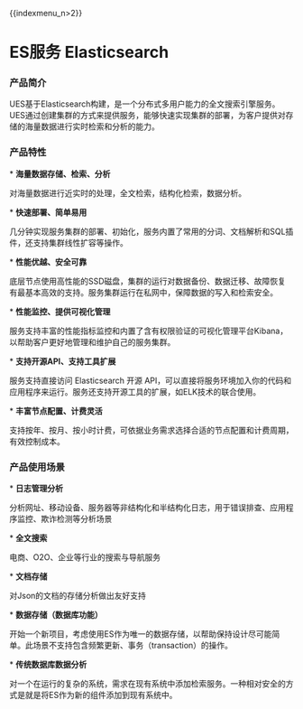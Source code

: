 {{indexmenu_n>2}}

# ES服务 Elasticsearch

### 产品简介

UES基于Elasticsearch构建，是一个分布式多用户能力的全文搜索引擎服务。UES通过创建集群的方式来提供服务，能够快速实现集群的部署，为客户提供对存储的海量数据进行实时检索和分析的能力。

### 产品特性

\* **海量数据存储、检索、分析**

对海量数据进行近实时的处理，全文检索，结构化检索，数据分析。

\* **快速部署、简单易用**

几分钟实现服务集群的部署、初始化，服务内置了常用的分词、文档解析和SQL插件，还支持集群线性扩容等操作。

\* **性能优越、安全可靠**

底层节点使用高性能的SSD磁盘，集群的运行对数据备份、数据迁移、故障恢复有最基本高效的支持。服务集群运行在私网中，保障数据的写入和检索安全。

\* **性能监控、提供可视化管理**

服务支持丰富的性能指标监控和内置了含有权限验证的可视化管理平台Kibana，以帮助客户更好地管理和维护自己的服务集群。

\* **支持开源API、支持工具扩展**

服务支持直接访问 Elasticsearch 开源
API，可以直接将服务环境加入你的代码和应用程序来运行。服务还支持开源工具的扩展，如ELK技术的联合使用。

\* **丰富节点配置、计费灵活**

支持按年、按月、按小时计费，可依据业务需求选择合适的节点配置和计费周期，有效控制成本。

### 产品使用场景

\* **日志管理分析**

分析网址、移动设备、服务器等非结构化和半结构化日志，用于错误排查、应用程序监控、欺诈检测等分析场景

\* **全文搜索**

电商、O2O、企业等行业的搜索与导航服务

\* **文档存储**

对Json的文档的存储分析做出友好支持

\* **数据存储（数据库功能）**

开始一个新项目，考虑使用ES作为唯一的数据存储，以帮助保持设计尽可能简单。此场景不支持包含频繁更新、事务（transaction）的操作。

\* **传统数据库数据分析**

对一个在运行的复杂的系统，需求在现有系统中添加检索服务。一种相对安全的方式是就是将ES作为新的组件添加到现有系统中。
